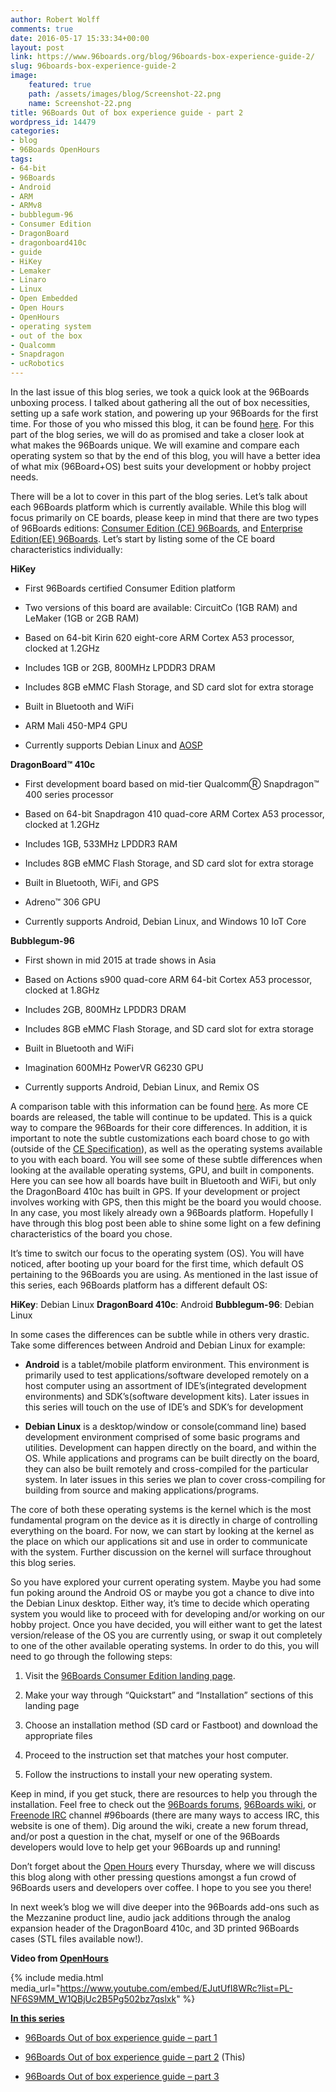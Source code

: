 ```yaml
---
author: Robert Wolff
comments: true
date: 2016-05-17 15:33:34+00:00
layout: post
link: https://www.96boards.org/blog/96boards-box-experience-guide-2/
slug: 96boards-box-experience-guide-2
image:
    featured: true
    path: /assets/images/blog/Screenshot-22.png
    name: Screenshot-22.png
title: 96Boards Out of box experience guide - part 2
wordpress_id: 14479
categories:
- blog
- 96Boards OpenHours
tags:
- 64-bit
- 96Boards
- Android
- ARM
- ARMv8
- bubblegum-96
- Consumer Edition
- DragonBoard
- dragonboard410c
- guide
- HiKey
- Lemaker
- Linaro
- Linux
- Open Embedded
- Open Hours
- OpenHours
- operating system
- out of the box
- Qualcomm
- Snapdragon
- ucRobotics
---
```


In the last issue of this blog series, we took a quick look at the 96Boards unboxing process. I talked about gathering all the out of box necessities, setting up a safe work station, and powering up your 96Boards for the first time. For those of you who missed this blog, it can be found [here](/blog/96boards-box-experience-guide-1/).
For this part of the blog series, we will do as promised and take a closer look at what makes the 96Boards unique. We will examine and compare each operating system so that by the end of this blog, you will have a better idea of what mix (96Board+OS) best suits your development or hobby project needs.

There will be a lot to cover in this part of the blog series. Let’s talk about each 96Boards platform which is currently available. While this blog will focus primarily on CE boards, please keep in mind that there are two types of 96Boards editions: [Consumer Edition (CE) 96Boards](/products/ce/), and [Enterprise Edition(EE) 96Boards](/products/ee/). Let’s start by listing some of the CE board characteristics individually:

**HiKey**




  * First 96Boards certified Consumer Edition platform


  * Two versions of this board are available: CircuitCo (1GB RAM) and LeMaker (1GB or 2GB RAM)


  * Based on 64-bit Kirin 620 eight-core ARM Cortex A53 processor, clocked at 1.2GHz


  * Includes 1GB or 2GB, 800MHz LPDDR3 DRAM


  * Includes 8GB eMMC Flash Storage, and SD card slot for extra storage


  * Built in Bluetooth and WiFi


  * ARM Mali 450-MP4 GPU


  * Currently supports Debian Linux and [AOSP](https://source.android.com/source/devices.html)


**DragonBoard™ 410c**




  * First development board based on mid-tier QualcommⓇ Snapdragon™ 400 series processor


  * Based on 64-bit Snapdragon 410 quad-core ARM Cortex A53 processor, clocked at 1.2GHz


  * Includes 1GB, 533MHz LPDDR3 RAM


  * Includes 8GB eMMC Flash Storage, and SD card slot for extra storage


  * Built in Bluetooth, WiFi, and GPS


  * Adreno™ 306 GPU


  * Currently supports Android, Debian Linux, and Windows 10 IoT Core


**Bubblegum-96**




  * First shown in mid 2015 at trade shows in Asia


  * Based on Actions s900 quad-core ARM 64-bit Cortex A53 processor, clocked at 1.8GHz


  * Includes 2GB, 800MHz LPDDR3 DRAM


  * Includes 8GB eMMC Flash Storage, and SD card slot for extra storage


  * Built in Bluetooth and WiFi


  * Imagination 600MHz PowerVR G6230 GPU


  * Currently supports Android, Debian Linux, and Remix OS




A comparison table with this information can be found [here](/documentation/consumer/guides/compare_96boards_ce/). As more CE boards are released, the table will continue to be updated. This is a quick way to compare the 96Boards for their core differences. In addition, it is important to note the subtle customizations each board chose to go with (outside of the [CE Specification](https://linaro.co/ce-specification)), as well as the operating systems available to you with each board. You will see some of these subtle differences when looking at the available operating systems, GPU, and built in components. Here you can see how all boards have built in Bluetooth and WiFi, but only the DragonBoard 410c has built in GPS. If your development or project involves working with GPS, then this might be the board you would choose. In any case, you most likely already own a 96Boards platform. Hopefully I have through this blog post been able to shine some light on a few defining characteristics of the board you chose.

It’s time to switch our focus to the operating system (OS). You will have noticed, after booting up your board for the first time, which default OS pertaining to the 96Boards you are using. As mentioned in the last issue of this series, each 96Boards platform has a different default OS:

**HiKey**: Debian Linux
**DragonBoard 410c**: Android
**Bubblegum-96**: Debian Linux

In some cases the differences can be subtle while in others very drastic. Take some differences between Android and Debian Linux for example:




  * **Android** is a tablet/mobile platform environment. This environment is primarily used to test applications/software developed remotely on a host computer using an assortment of IDE’s(integrated development environments) and SDK’s(software development kits).
Later issues in this series will touch on the use of IDE’s and SDK’s for development


  * **Debian Linux** is a desktop/window or console(command line) based development environment comprised of some basic programs and utilities. Development can happen directly on the board, and within the OS. While applications and programs can be built directly on the board, they can also be built remotely and cross-compiled for the particular system.
In later issues in this series we plan to cover cross-compiling for building from source and making applications/programs.


The core of both these operating systems is the kernel which is the most fundamental program on the device as it is directly in charge of controlling everything on the board. For now, we can start by looking at the kernel as the place on which our applications sit and use in order to communicate with the system. Further discussion on the kernel will surface throughout this blog series.

So you have explored your current operating system. Maybe you had some fun poking around the Android OS or maybe you got a chance to dive into the Debian Linux desktop. Either way, it’s time to decide which operating system you would like to proceed with for developing and/or working on our hobby project. Once you have decided, you will either want to get the latest version/release of the OS you are currently using, or swap it out completely to one of the other available operating systems. In order to do this, you will need to go through the following steps:


  1. Visit the [96Boards Consumer Edition landing page](/documentation/consumer/).


  2. Make your way through “Quickstart” and “Installation” sections of this landing page


  3. Choose an installation method (SD card or Fastboot) and download the appropriate files


  4. Proceed to the instruction set that matches your host computer.


  5. Follow the instructions to install your new operating system.


Keep in mind, if you get stuck, there are resources to help you through the installation. Feel free to check out the [96Boards forums](https://discuss.96boards.org/), [96Boards wiki](https://github.com/96boards/documentation/wiki), or [Freenode IRC](https://webchat.freenode.net) channel #96boards (there are many ways to access IRC, this website is one of them). Dig around the wiki, create a new forum thread, and/or post a question in the chat, myself or one of the 96Boards developers would love to help get your 96Boards up and running!

Don’t forget about the [Open Hours](/openhours/) every Thursday, where we will discuss this blog along with other pressing questions amongst a fun crowd of 96Boards users and developers over coffee. I hope to you see you there!

In next week’s blog we will dive deeper into the 96Boards add-ons such as the Mezzanine product line, audio jack additions through the analog expansion header of the DragonBoard 410c, and 3D printed 96Boards cases (STL files available now!).

**Video from [OpenHours](/openhours/)**

{% include media.html media_url="https://www.youtube.com/embed/EJutUfI8WRc?list=PL-NF6S9MM_W1QBjUc2B5Pg502bz7qslxk" %}


[**In this series**](/blog/tag/)




  * [96Boards Out of box experience guide – part 1](/blog/96boards-box-experience-guide-1/) 


  * [96Boards Out of box experience guide – part 2](/blog/96boards-box-experience-guide-2/) (This)


  * [96Boards Out of box experience guide – part 3](/blog/96boards-box-experience-guide-3/)
